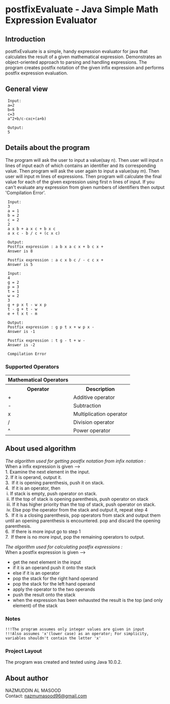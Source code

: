 postfixEvaluate - Java Simple Math Expression Evaluator
=================================================

## Introduction
postfixEvaluate is a simple, handy expression evaluator for java that calculates the result of a given mathematical expression. Demonstrates an object-oriented approach to parsing and handling expressions. The program creates postfix notation of the given infix expression and performs postfix expression evaluation. 

## General view
```
 Input:
 a=2
 b=6
 c=3
 a^2+b/c-cxc+(a+b)
 
 Output:
 5
```
## Details about the program
The program will ask the user to input a value(say n). 
 Then user will input n lines of input each of which contains an identifier and its corresponding value. 
 Then program will ask the user again to input a value(say m). Then user will input m lines of expressions. 
 Then program will calculate the final value for each of the given expression using first n lines of input. 
 If you can't evaluate any expression from given numbers of identifiers then output 'Compilation Error'.  
``` 
 Input:
 3
 a = 1
 b = 2
 c = 2
 2
 a x b + a x c + b x c
 a x c - b / c + (c x c)
 
 Output:
 Postfix expression : a b x a c x + b c x + 
 Answer is 8
 
 Postfix expression : a c x b c / - c c x +  
 Answer is 5
 
 Input:
 4
 g = 2
 p = 3
 t = 1
 w = 2
 3
 g + p x t - w x p
 t - g + t - w
 e + t x t - m
 
 Output:
 Postfix expression : g p t x + w p x - 
 Answer is -1
 
 Postfix expression : t g - t + w -  
 Answer is -2
 
 Compilation Error
``` 
### Supported Operators
<table>
  <tr><th>Mathematical Operators</th></tr>
  <tr><th>Operator</th><th>Description</th></tr>
  <tr><td>+</td><td>Additive operator</td></tr>
  <tr><td>-</td><td>Subtraction</td></tr>
  <tr><td>x</td><td>Multiplication operator</td></tr>
  <tr><td>/</td><td>Division operator</td></tr>
  <tr><td>^</td><td>Power operator</td></tr>
</table>

## About used algorithm
 *The algorithm used for getting postfix notation from infix notation :*
 <br>When a infix expression is given -->
 <br>1. Examine the next element in the input.
 <br>2. If it is operand, output it.
 <br>3.  If it is opening parenthesis, push it on stack.
 <br>4.  If it is an operator, then
  <br>  &nbsp;i. If stack is empty, push operator on stack.
  <br>  &nbsp;ii. If the top of stack is opening parenthesis, push operator on stack
  <br>  &nbsp;iii. If it has higher priority than the top of stack, push operator on stack.
  <br>  &nbsp;iv. Else pop the operator from the stack and output it, repeat step 4 
 <br>5.  If it is a closing parenthesis, pop operators from stack and output them until 
  an opening parenthesis is encountered. pop and discard the opening parenthesis.
 <br>6.  If there is more input go to step 1
 <br>7.  If there is no more input, pop the remaining operators to output.
 
  *The algorithm used for calculating postfix expressions :*
   <br>When a postfix expression is given -->
 - get the next element in the input
 - if it is an operand push it onto the stack
 - else if it is an operator
 - pop the stack for the right hand operand
 - pop the stack for the left hand operand
 - apply the operator to the two operands
 - push the result onto the stack
 - when the expression has been exhausted the result is the top (and only element) of the stack

### Notes
```
!!!The program assumes only integer values are given in input
!!!Also assumes 'x'(lower case) as an operator; For simplicity, variables shouldn't contain the letter 'x' 
```

### Project Layout
The program was created and tested using Java 10.0.2.

## About author
 NAZMUDDIN AL MASOOD 
 <br> Contact: nazmumasood96@gmail.com

